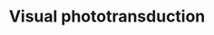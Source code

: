 ---
annotations:
- id: PW:0001008
  parent: signaling pathway
  type: Pathway Ontology
  value: photosignal transduction pathway
authors:
- ReactomeTeam
- Anwesha
- Fehrhart
description: Visual phototransduction is the process by which photon absorption by
  visual pigment molecules in photoreceptor cells is converted to an electrical cellular
  response. The events in this process are photochemical, biochemical and electrophysiological
  and are highly conserved across many species. This process occurs in two types of
  photoreceptors in the retina, rods and cones. Each type consists of two parts, the
  outer segment which detects a photon signal and the inner segment which contains
  the necessary machinery for cell metabolism. Each type of cell functions differently.
  Rods are very light sensitive but their flash response is slow so they work best
  in twilight conditions but are not good at detecting objects moving quickly. Cones
  are less light-sensitive and have a fast flash response so they work best in daylight
  conditions and are better at detecting fast moving objects than rods.<br><br>The
  visual pigment consists of a chromophore (11-cis-retinal, 11cRAL, A1) covalently
  attached to a GPCR opsin family member. The linkage is via a Schiff base forming
  retinylidene protein. Upon photon absorption, 11cRAL isomerises to all-trans retinal
  (atRAL), changing the conformation of opsin to an activated form which can activate
  the regulatory G protein transducin (Gt). The alpha subunit of Gt activates phosphodiesterase
  which hydrolyses cGMP to 5'-GMP. As high level of cGMP keep cGMP-gated sodium channels
  open, the lowering of cGMP levels closes these channels which causes hyperpolarization
  of the cell and subsequently, closure of voltage-gated calcium channels. As calcium
  levels drop, the level of the neurotransmitter glutamate also drops causing depolarization
  of the cell. This effectively relays the light signal to postsynaptic neurons as
  electrical signal (Burns & Pugh 2010, Korenbrot 2012, Pugh & Lamb 1993).<br><br>11cRAL
  cannot be synthesised in vertebrates. Vitamin A from many dietary sources is the
  precursor for 11cRAL. It is taken from food in the form of esters such as retinyl
  acetate or palmitate or one of four caretenoids (alpha-carotene, beta-carotene,
  gamma-carotene and beta-cryptoxanthin). Retinoids are transported from the gut to
  be stored in liver, until required by target organs such as the eye (Harrison &
  Hussain 2001, Harrison 2005). In the eye, in the form 11cRAL, it is used in the
  retinoid (visual) cycle to initiate phototransduction and for visual pigment regeneration
  to ready the photoreceptor for the next phototransduction event (von Lintig 2012,
  Blomhoff & Blomhoff 2006, von Lintig et al. 2010, D'Ambrosio et al. 2011, Wang &
  Kefalov 2011, Kefalov 2012, Wolf 2004).  View original pathway at [http://www.reactome.org/PathwayBrowser/#DIAGRAM=2187338
  Reactome].
last-edited: 2021-01-25
organisms:
- Homo sapiens
redirect_from:
- /index.php/Pathway:WP2776
- /instance/WP2776
revision: null
schema-jsonld:
- '@context': https://schema.org/
  '@id': https://wikipathways.github.io/pathways/WP2776.html
  '@type': Dataset
  creator:
    '@type': Organization
    name: WikiPathways
  description: Visual phototransduction is the process by which photon absorption
    by visual pigment molecules in photoreceptor cells is converted to an electrical
    cellular response. The events in this process are photochemical, biochemical and
    electrophysiological and are highly conserved across many species. This process
    occurs in two types of photoreceptors in the retina, rods and cones. Each type
    consists of two parts, the outer segment which detects a photon signal and the
    inner segment which contains the necessary machinery for cell metabolism. Each
    type of cell functions differently. Rods are very light sensitive but their flash
    response is slow so they work best in twilight conditions but are not good at
    detecting objects moving quickly. Cones are less light-sensitive and have a fast
    flash response so they work best in daylight conditions and are better at detecting
    fast moving objects than rods.<br><br>The visual pigment consists of a chromophore
    (11-cis-retinal, 11cRAL, A1) covalently attached to a GPCR opsin family member.
    The linkage is via a Schiff base forming retinylidene protein. Upon photon absorption,
    11cRAL isomerises to all-trans retinal (atRAL), changing the conformation of opsin
    to an activated form which can activate the regulatory G protein transducin (Gt).
    The alpha subunit of Gt activates phosphodiesterase which hydrolyses cGMP to 5'-GMP.
    As high level of cGMP keep cGMP-gated sodium channels open, the lowering of cGMP
    levels closes these channels which causes hyperpolarization of the cell and subsequently,
    closure of voltage-gated calcium channels. As calcium levels drop, the level of
    the neurotransmitter glutamate also drops causing depolarization of the cell.
    This effectively relays the light signal to postsynaptic neurons as electrical
    signal (Burns & Pugh 2010, Korenbrot 2012, Pugh & Lamb 1993).<br><br>11cRAL cannot
    be synthesised in vertebrates. Vitamin A from many dietary sources is the precursor
    for 11cRAL. It is taken from food in the form of esters such as retinyl acetate
    or palmitate or one of four caretenoids (alpha-carotene, beta-carotene, gamma-carotene
    and beta-cryptoxanthin). Retinoids are transported from the gut to be stored in
    liver, until required by target organs such as the eye (Harrison & Hussain 2001,
    Harrison 2005). In the eye, in the form 11cRAL, it is used in the retinoid (visual)
    cycle to initiate phototransduction and for visual pigment regeneration to ready
    the photoreceptor for the next phototransduction event (von Lintig 2012, Blomhoff
    & Blomhoff 2006, von Lintig et al. 2010, D'Ambrosio et al. 2011, Wang & Kefalov
    2011, Kefalov 2012, Wolf 2004).  View original pathway at [http://www.reactome.org/PathwayBrowser/#DIAGRAM=2187338
    Reactome].
  keywords:
  - 11c-retinyl-RHO
  - 11c-retinyl-cone
  - 11cRAL
  - '11cRAL '
  - 11cRAL-OPN1LW
  - '11cRAL-OPN1LW '
  - 11cRAL-OPN1MW
  - '11cRAL-OPN1MW '
  - 11cRAL-OPN1SW
  - '11cRAL-OPN1SW '
  - 11cRDH
  - 11cROL
  - '11cROL '
  - 11cRPALM
  - '11cRPALM '
  - A2E
  - A2PE
  - ABCA4
  - ADP
  - ATP
  - AWAT2
  - AdoHcy
  - AdoMet
  - 'C14:1-CoA '
  - 'C14:2-CoA '
  - CALM1
  - 'CALM1 '
  - CALM1:4xCa2+
  - CALM1:Ca2+:CNG
  - CAMKMT
  - CNG channel
  - 'CNGA1 '
  - 'CNGB1 '
  - CYP4V2
  - Ca2+
  - 'Ca2+ '
  - 'Co2+ '
  - CoA-SH
  - Cone apo-opsins
  - DHA
  - DHRS3
  - 'DHRS9 '
  - FACYLs
  - FAs
  - 'FNTA(2-379) '
  - FNTA:FNTB
  - 'FNTB '
  - FPP
  - GCAP1:Ca2+
  - GCAP2:Ca2+
  - GDP
  - 'GDP '
  - GMP
  - GNAT1
  - GNAT1 (Met removed)
  - GNAT1-GDP
  - GNAT1-GTP
  - GNAT1-GTP:PDE6
  - 'GNB1 '
  - GNB1:GNGT1
  - 'GNB5-1 '
  - GNGT1
  - GRK1,4,7
  - 'GRK4-1 '
  - 'GRK7 '
  - GTP
  - 'GTP '
  - GUCA
  - GUCA1A
  - 'GUCA1A '
  - GUCA1B
  - 'GUCA1B '
  - 'GUCA1C '
  - GUCA:Ca2+
  - 'GUCY2D '
  - 'GUCY2F '
  - GUCYs
  - Gt-GDP
  - Gt-GTP
  - H+
  - H2O
  - 'HSD17B1 '
  - 'HSD17B6 '
  - K+
  - L-Met
  - 'LINA '
  - 'LINL '
  - LRAT
  - 'METAP1 '
  - METAP1/2
  - 'METAP2 '
  - MYO7A
  - MYS-CoA
  - 'MYS-CoA '
  - Me3K115-CALM1
  - 'Mg2+ '
  - 'N-(C12:0)-GNAT1 '
  - N-(C14:0)-GNAT1
  - 'N-(C14:0)-GNAT1 '
  - 'N-(C14:1)-GNAT1 '
  - 'N-(C14:2)-GNAT1 '
  - N-acyl-GNAT1
  - NAD+
  - NADH
  - NADP+
  - NADPH
  - NAPEPLD
  - 'NMT1 '
  - NMT1/2
  - 'NMT2 '
  - NRPE
  - Na+
  - O2
  - 'OLEA '
  - 'OLEL '
  - OPN1LW
  - 'OPN1LW '
  - OPN1MW
  - 'OPN1MW '
  - OPN1SW
  - 'OPN1SW '
  - PA
  - PALM
  - 'PALM '
  - PALM-CoA
  - 'PALML '
  - PDE6
  - 'PDE6A(2-860) '
  - 'PDE6B(1-851) '
  - 'PDE6G '
  - PE
  - 'PPEF1 '
  - PPEF1:Mg2+
  - PPi
  - 'PRKCA '
  - PRKCA/Q
  - 'PRKCQ '
  - Photon
  - Pi
  - Proteins
  - RBP1
  - 'RBP1 '
  - RBP1:atROL
  - RBP3
  - 'RBP4(19-201) '
  - 'RCVRN '
  - RCVRN:Ca2+
  - 'RDH10 '
  - RDH10,11
  - 'RDH11 '
  - RDH12
  - 'RDH16 '
  - RDH5(1-318)-like
  - 'RDH5(24-318) '
  - 'RDH8 '
  - RDH8-like proteins
  - REH
  - 'RGS9 isoform 3 '
  - RGS9-1:GNB5:RGS9BP
  - 'RGS9BP '
  - RHO
  - RLBP1
  - 'RLBP1 '
  - RLBP1:11cRAL
  - RLBP1:11cROL
  - RLBP1:11cRPALM
  - RLBP1:atROL
  - RPE65
  - Retinoid metabolism
  - S-farn-GNGT1
  - 'S-farn-GNGT1 '
  - S-farn-GRK1
  - 'S-farn-GRK1 '
  - S-farn-GRK1:RCVRN:Ca2+
  - SAG
  - 'SAG '
  - 'SDR9C7 '
  - SLC24A1
  - 'STEA '
  - 'STEAL '
  - STRA6
  - 'STRA6 '
  - 'TTR '
  - TTR:RBP4:STRA6
  - TTR:RBP4:atROL
  - TTR:RBP4:atROL:STRA6
  - acyl-CoA
  - and transport
  - 'at-retinyl-OPN1LW '
  - 'at-retinyl-OPN1MW '
  - 'at-retinyl-OPN1SW '
  - at-retinyl-RHO
  - at-retinyl-cone
  - 'atR-LINA '
  - 'atR-OLEA '
  - 'atR-PALM '
  - 'atR-STEA '
  - atRAL
  - atREs
  - atROL
  - 'atROL '
  - atROL isomerase
  - cGMP
  - 'cGMP '
  - cGMP:CNG channel
  - channel
  - hydroxydocosahexaenoic acid
  - 'lauroyl-CoA '
  - opsins
  - p-MII:SAG
  - p-RHO:SAG
  - p-S334,338,343-RHO
  - 'p-S334,338,343-RHO '
  - p-S334,338,343-at-retinyl-RHO
  - 'p-S334,338,343-at-retinyl-RHO '
  - 'p-S478-RGS9 isoform 3 '
  - p-S478-RGS9-1:GNB5:RGS9BP
  - unknown NAT
  license: CC0
  name: Visual phototransduction
seo: CreativeWork
title: Visual phototransduction
wpid: WP2776
---
